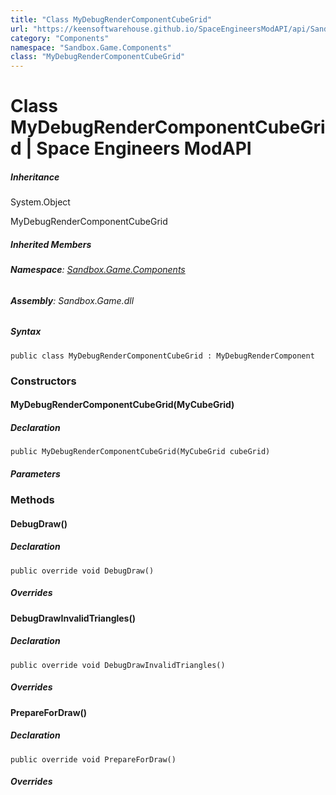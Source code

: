 ```yaml
---
title: "Class MyDebugRenderComponentCubeGrid"
url: "https://keensoftwarehouse.github.io/SpaceEngineersModAPI/api/Sandbox.Game.Components.MyDebugRenderComponentCubeGrid.html"
category: "Components"
namespace: "Sandbox.Game.Components"
class: "MyDebugRenderComponentCubeGrid"
---
```


# Class MyDebugRenderComponentCubeGrid | Space Engineers ModAPI

##### Inheritance

System.Object

MyDebugRenderComponentCubeGrid

##### Inherited Members

###### **Namespace**: [Sandbox.Game.Components](https://keensoftwarehouse.github.io/SpaceEngineersModAPI/api/Sandbox.Game.Components.html)

###### **Assembly**: Sandbox.Game.dll

##### Syntax

```
public class MyDebugRenderComponentCubeGrid : MyDebugRenderComponent
```

### [](#constructors)Constructors

#### [](#Sandbox_Game_Components_MyDebugRenderComponentCubeGrid__ctor_Sandbox_Game_Entities_MyCubeGrid_)MyDebugRenderComponentCubeGrid(MyCubeGrid)

##### Declaration

```
public MyDebugRenderComponentCubeGrid(MyCubeGrid cubeGrid)
```

##### Parameters

### [](#methods)Methods

#### [](#Sandbox_Game_Components_MyDebugRenderComponentCubeGrid_DebugDraw)DebugDraw()

##### Declaration

```
public override void DebugDraw()
```

##### Overrides

#### [](#Sandbox_Game_Components_MyDebugRenderComponentCubeGrid_DebugDrawInvalidTriangles)DebugDrawInvalidTriangles()

##### Declaration

```
public override void DebugDrawInvalidTriangles()
```

##### Overrides

#### [](#Sandbox_Game_Components_MyDebugRenderComponentCubeGrid_PrepareForDraw)PrepareForDraw()

##### Declaration

```
public override void PrepareForDraw()
```

##### Overrides